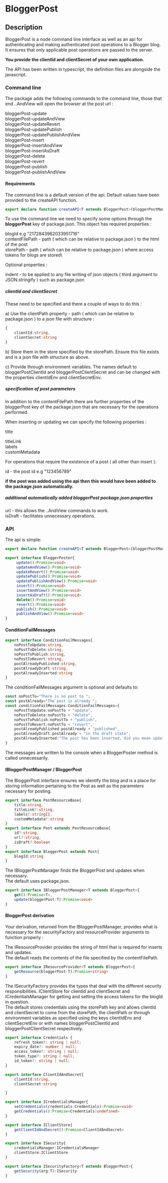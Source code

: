 # BloggerPost

## Description

BloggerPost is a node command line interface as well as an api for authenticating and making authenticated post operations to a Blogger blog.  It ensures that only applicable post operations are passed to the server.

**You provide the clientId and clientSecret of your own application.**

The API has been written in typescript, the definition files are alongside the javascript.

### Command line

The package adds the following commands to the command line, those that end ..AndView will open the browser at the post url :

bloggerPost-update\
bloggerPost-updateAndView\
bloggerPost-updateRevert\
bloggerPost-updatePublish\
bloggerPost-updatePublishAndView\
bloggerPost-insert\
bloggerPost-insertAndView\
bloggerPost-insertAsDraft\
bloggerPost-delete\
bloggerPost-revert\
bloggerPost-publish\
bloggerPost-publishAndView

#### Requirements

The command line is a default version of the api.  Default values have been provided to the createAPI function.

```typescript
export declare function createAPI<T extends BloggerPost>(bloggerPostManager: IBloggerPostManager<T>, securityFactory: ISecurityFactory<T>, resourceProvider: IResourceProvider<T>, conditionFailMessages?: ConditionFailMessages): BloggerPoster;
```

To use the command line we need to specify some options through the **bloggerPost** key of package.json.
This object has required properties :

blogId e.g "2172843962033951716"\
contentFilePath - path ( which can be relative to package.json ) to the html of the post\
storePath - path ( which can be relative to package.json ) where access tokens for blogs are stored\

Optional properties :

indent - to be applied to any file writing of json objects ( third argument to JSON.stringify ) such as package.json

##### clientId and clientSecret

These need to be specified and there a couple of ways to do this :

a) Use the clientPath property - path ( which can be relative to package.json ) to a json file with structure :

```typescript
{
    clientId:string,
    clientSecret:string
}
```

b) Store them in the store specified by the storePath. Ensure this file exists and is a json file with structure as above.

c) Provide through environment variables.  The names default to bloggerPostClientId and bloggerPostClientSecret and can be changed with the properties clientIdEnv and clientSecretEnv.

##### specification of post parameters

In addition to the contentFilePath there are further properties of the bloggerPost key of the package.json that are necessary for the operations performed.

When inserting or updating we can specify the following properties :

title

titleLink\
labels\
customMetadata

For operations that require the existence of a post ( all other than insert ):

id - the post id e.g "123456789"

**if the post was added using the api then this would have been added to the package.json automatically.**

##### additional automatically added bloggerPost package.json properties

url - this allows the ..AndView commands to work.\
isDraft - facilitates unnecessary operations.

### API

The api is simple:

```typescript
export declare function createAPI<T extends BloggerPost>(bloggerPostManager: IBloggerPostManager<T>, securityFactory: ISecurityFactory<T>, resourceProvider: IResourceProvider<T>, conditionFailMessages?: ConditionFailMessages): BloggerPoster;

export interface BloggerPoster{
     update():Promise<void>
     updateAndView():Promise<void>
     updateRevert():Promise<void>
     updatePublish():Promise<void>
     updatePublishAndView():Promise<void>
     insert():Promise<void>
     insertAndView():Promise<void>
     insertAsDraft():Promise<void>
     delete():Promise<void>
     revert():Promise<void>
     publish():Promise<void>
     publishAndView():Promise<void>
}
```

#### ConditionFailMessages

```typescript
export interface ConditionFailMessages{
    noPostToUpdate:string,
    noPostToDelete:string,
    noPostToPublish:string,
    noPostToRevert:string,
    postAlreadyPublished:string,
    postAlreadyDraft:string,
    postAlreadyInserted:string
}
```

The conditionFailMessages argument is optional and defaults to:

```typescript
const noPostTo="There is no post to ";
const postAlready="The post is already ";
const conditionFailMessages:ConditionFailMessages={
    noPostToUpdate:noPostTo + "update",
    noPostToDelete:noPostTo + "delete",
    noPostToPublish:noPostTo + "publish",
    noPostToRevert:noPostTo + "revert",
    postAlreadyPublished:postAlready + "published",
    postAlreadyDraft:postAlready + "in the draft state",
    postAlreadyInserted:"The post has been inserted, did you mean update?"
}
```

The messages are written to the console when a BloggerPoster method is called unnecessarily.

#### IBloggerPostManager / BloggerPost

The BloggerPost interface ensures we identify the blog and is a place for storing information pertaining to the Post as well as the parameters necessary for posting.

```typescript
export interface PostResourceBase{
    title:string,
    titleLink?:string,
    labels?:string[],
    customMetadata?:string
}
export interface Post extends PostResourceBase{
    id?:string,
    url?:string,
    isDraft?:boolean
}
export interface BloggerPost extends Post{
    blogId:string
}
```

The IBloggerPostManager finds the BloggerPost and updates when necessary.\
The default uses package.json.

```typescript
export interface IBloggerPostManager<T extends BloggerPost>{
    get():Promise<T>,
    update(bloggerPost:T):Promise<void>
}
```

#### BloggerPost derivation

Your derivation, returned from the IBloggerPostManager, provides what is necessary for the securityFactory and resourceProvider arguments to function properly :

The IResourceProvider provides the string of html that is required for inserts and updates.\
The default reads the contents of the file specified by the contentFilePath.

```typescript
export interface IResourceProvider<T extends BloggerPost>{
    getResource(bloggerPost:T):Promise<string>
}
```

The ISecurityFactory provides the types that deal with the different security responsibilities.  IClientStore for clientId and clientSecret and ICredentialsManager for getting and setting the access tokens for the blogId in question.\
The default stores credentials using the storePath key and allows clientId and clientSecret to come from the storePath, the clientPath or through environment variables as specified using the keys clientIdEnv and clientSecretEnv or with names bloggerPostClientId and bloggerPostClientSecret respectively.

```typescript
export interface Credentials {
    refresh_token?: string | null;
    expiry_date?: number | null;
    access_token?: string | null;
    token_type?: string | null;
    id_token?: string | null;
}

export interface ClientIdAndSecret{
    clientId:string,
    clientSecret:string

}

export interface ICredentialsManager{
    setCredentials(credentials:Credentials):Promise<void>
    getCredentials():Promise<Credentials|undefined>
}

export interface IClientStore{
    getClientIdAndSecret():Promise<ClientIdAndSecret>
}

export interface ISecurity{
    credentialsManager:ICredentialsManager
    clientStore:IClientStore
}

export interface ISecurityFactory<T extends BloggerPost>{
    getSecurity(arg:T):ISecurity
}
```